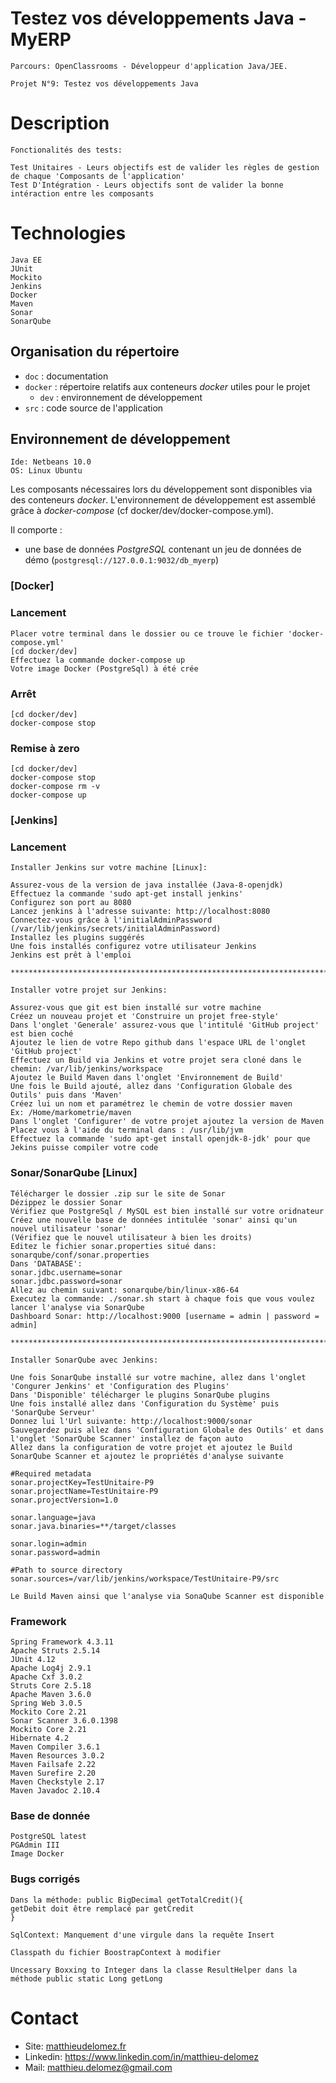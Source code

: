 # Testez vos développements Java - MyERP

    Parcours: OpenClassrooms - Développeur d'application Java/JEE.
    
    Projet N°9: Testez vos développements Java 
    
    
# Description

    Fonctionalités des tests: 
    
    Test Unitaires - Leurs objectifs est de valider les règles de gestion de chaque 'Composants de l'application'
    Test D'Intégration - Leurs objectifs sont de valider la bonne intéraction entre les composants
    

# Technologies
    
    Java EE
    JUnit
    Mockito
    Jenkins
    Docker
    Maven
    Sonar
    SonarQube

## Organisation du répertoire

*   `doc` : documentation
*   `docker` : répertoire relatifs aux conteneurs _docker_ utiles pour le projet
    *   `dev` : environnement de développement
*   `src` : code source de l'application



## Environnement de développement

    Ide: Netbeans 10.0
    OS: Linux Ubuntu

Les composants nécessaires lors du développement sont disponibles via des conteneurs _docker_.
L'environnement de développement est assemblé grâce à _docker-compose_
(cf docker/dev/docker-compose.yml).

Il comporte :

*   une base de données _PostgreSQL_ contenant un jeu de données de démo (`postgresql://127.0.0.1:9032/db_myerp`)



### [Docker]
### Lancement

    Placer votre terminal dans le dossier ou ce trouve le fichier 'docker-compose.yml'
    [cd docker/dev]
    Effectuez la commande docker-compose up
    Votre image Docker (PostgreSql) à été crée

### Arrêt

    [cd docker/dev]
    docker-compose stop


### Remise à zero

    [cd docker/dev]
    docker-compose stop
    docker-compose rm -v
    docker-compose up
    
    
### [Jenkins]
### Lancement
    
    Installer Jenkins sur votre machine [Linux]:
    
    Assurez-vous de la version de java installée (Java-8-openjdk) 
    Effectuez la commande 'sudo apt-get install jenkins'
    Configurez son port au 8080
    Lancez jenkins à l'adresse suivante: http://localhost:8080
    Connectez-vous grâce à l'initialAdminPassword (/var/lib/jenkins/secrets/initialAdminPassword)
    Installez les plugins suggérés
    Une fois installés configurez votre utilisateur Jenkins
    Jenkins est prêt à l'emploi
    
    ********************************************************************************************
    
    Installer votre projet sur Jenkins:
    
    Assurez-vous que git est bien installé sur votre machine
    Créez un nouveau projet et 'Construire un projet free-style'
    Dans l'onglet 'Generale' assurez-vous que l'intitulé 'GitHub project' est bien coché
    Ajoutez le lien de votre Repo github dans l'espace URL de l'onglet 'GitHub project'
    Effectuez un Build via Jenkins et votre projet sera cloné dans le chemin: /var/lib/jenkins/workspace
    Ajoutez le Build Maven dans l'onglet 'Environnement de Build'
    Une fois le Build ajouté, allez dans 'Configuration Globale des Outils' puis dans 'Maven'
    Créez lui un nom et paramétrez le chemin de votre dossier maven 
    Ex: /Home/markometrie/maven
    Dans l'onglet 'Configurer' de votre projet ajoutez la version de Maven
    Placez vous à l'aide du terminal dans : /usr/lib/jvm
    Effectuez la commande 'sudo apt-get install openjdk-8-jdk' pour que Jekins puisse compiler votre code
    
    
### Sonar/SonarQube [Linux]

    Télécharger le dossier .zip sur le site de Sonar
    Dézippez le dossier Sonar 
    Vérifiez que PostgreSql / MySQL est bien installé sur votre oridnateur
    Créez une nouvelle base de données intitulée 'sonar' ainsi qu'un nouvel utilisateur 'sonar'
    (Vérifiez que le nouvel utilisateur à bien les droits)
    Editez le fichier sonar.properties situé dans: sonarqube/conf/sonar.properties
    Dans 'DATABASE':
    sonar.jdbc.username=sonar
    sonar.jdbc.password=sonar
    Allez au chemin suivant: sonarqube/bin/linux-x86-64
    Executez la commande: ./sonar.sh start à chaque fois que vous voulez lancer l'analyse via SonarQube
    Dashboard Sonar: http://localhost:9000 [username = admin | password = admin]
    
    *********************************************************************************************
    
    Installer SonarQube avec Jenkins:
    
    Une fois SonarQube installé sur votre machine, allez dans l'onglet 'Congurer Jenkins' et 'Configuration des Plugins'
    Dans 'Disponible' télécharger le plugins SonarQube plugins
    Une fois installé allez dans 'Configuration du Système' puis 'SonarQube Serveur'
    Donnez lui l'Url suivante: http://localhost:9000/sonar
    Sauvegardez puis allez dans 'Configuration Globale des Outils' et dans l'onglet 'SonarQube Scanner' installez de façon auto
    Allez dans la configuration de votre projet et ajoutez le Build SonarQube Scanner et ajoutez le propriétés d'analyse suivante
    
    #Required metadata
    sonar.projectKey=TestUnitaire-P9 
    sonar.projectName=TestUnitaire-P9
    sonar.projectVersion=1.0

    sonar.language=java
    sonar.java.binaries=**/target/classes

    sonar.login=admin
    sonar.password=admin

    #Path to source directory
    sonar.sources=/var/lib/jenkins/workspace/TestUnitaire-P9/src
    
    Le Build Maven ainsi que l'analyse via SonaQube Scanner est disponible
    
    
### Framework

    Spring Framework 4.3.11
    Apache Struts 2.5.14
    JUnit 4.12
    Apache Log4j 2.9.1
    Apache Cxf 3.0.2
    Struts Core 2.5.18
    Apache Maven 3.6.0
    Spring Web 3.0.5
    Mockito Core 2.21
    Sonar Scanner 3.6.0.1398
    Mockito Core 2.21
    Hibernate 4.2
    Maven Compiler 3.6.1
    Maven Resources 3.0.2
    Maven Failsafe 2.22
    Maven Surefire 2.20
    Maven Checkstyle 2.17
    Maven Javadoc 2.10.4

  
  
  ### Base de donnée
  
    PostgreSQL latest
    PGAdmin III
    Image Docker
 

 ### Bugs corrigés

    Dans la méthode: public BigDecimal getTotalCredit(){
    getDebit doit être remplacé par getCredit
    }

    SqlContext: Manquement d'une virgule dans la requête Insert

    Classpath du fichier BoostrapContext à modifier

    Uncessary Boxxing to Integer dans la classe ResultHelper dans la méthode public static Long getLong
 

   # Contact
 <ul>
  <li>
    Site: <a title="Site" href="http://www.matthieudelomez.fr">
     matthieudelomez.fr</a>
  </li>
  <li>
    Linkedin: <a title="Linkedin" href="https://www.linkedin.com/in/matthieu-delomez-8a46b9146/">
     https://www.linkedin.com/in/matthieu-delomez</a>
  </li>
  <li>
    Mail: <a title="mail" href="matthieu.delomez@gmail.com">
     matthieu.delomez@gmail.com</a>
  </li>
  </ul>
  <br>

  
